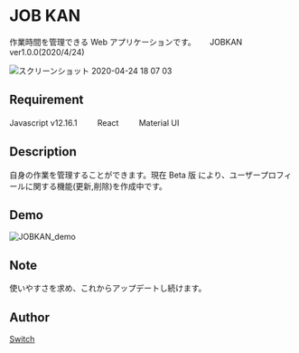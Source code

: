 # JOB KAN

作業時間を管理できる Web アプリケーションです。　　
JOBKAN ver1.0.0(2020/4/24)

![スクリーンショット 2020-04-24 18 07 03](https://user-images.githubusercontent.com/36882742/80195335-a44c6180-8656-11ea-8781-2f608fa1de92.png)

## Requirement

Javascript v12.16.1 　　
React 　　
Material UI

## Description

自身の作業を管理することができます。現在 Beta 版 により、ユーザープロフィールに関する機能(更新,削除)を作成中です。

## Demo

![JOBKAN_demo](https://user-images.githubusercontent.com/36882742/80208292-db2c7280-866a-11ea-8e87-9f4a6870dfc4.gif)

## Note

使いやすさを求め、これからアップデートし続けます。

## Author

[Switch](https://github.com/switchGH)
